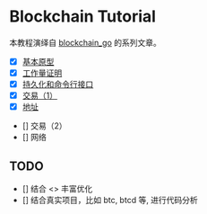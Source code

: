 Blockchain Tutorial
===================

本教程演绎自 [blockchain_go](https://github.com/Jeiwan/blockchain_go) 的系列文章。

- [x] [基本原型](part-1/part-1-basic-prototype.md)
- [x] [工作量证明](part-2/part-2-proof-of-work.md)
- [x] [持久化和命令行接口](part-3/part-3-persistence-and-cli.md)
- [x] [交易（1）](part-4-transactions-1.md)
- [x] [地址](part-5-address.md)
- [] 交易（2）
- [] 网络

## TODO

- [] 结合 <<Mastering Bitcoin>> 丰富优化
- [] 结合真实项目，比如 btc, btcd 等, 进行代码分析
